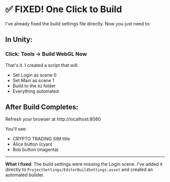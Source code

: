 # ✅ FIXED! One Click to Build

I've already fixed the build settings file directly. Now you just need to:

## In Unity:

### Click: Tools → Build WebGL Now

That's it. I created a script that will:
- Set Login as scene 0
- Set Main as scene 1  
- Build to the `02` folder
- Everything automated

## After Build Completes:
Refresh your browser at http://localhost:8080

You'll see:
- CRYPTO TRADING SIM title
- Alice button (cyan)
- Bob button (magenta)

---

**What I fixed**: The build settings were missing the Login scene. I've added it directly to `ProjectSettings/EditorBuildSettings.asset` and created an automated builder. 